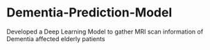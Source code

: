 # Dementia-Prediction-Model
Developed a Deep Learning Model to gather MRI scan information of Dementia affected elderly patients
